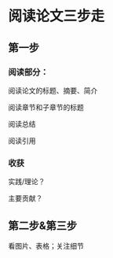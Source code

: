 # 阅读论文三步走

## 第一步

### 阅读部分：

阅读论文的标题、摘要、简介

阅读章节和子章节的标题

阅读总结

阅读引用

### 收获

实践/理论？

主要贡献？

## 第二步&第三步

看图片、表格；关注细节
